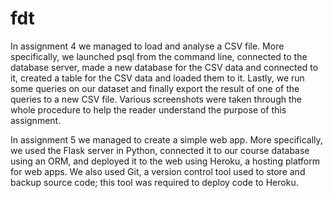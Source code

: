 # fdt

In assignment 4 we managed to load and analyse a CSV file. More specifically, we launched psql from the command line, connected to the database server, made a new database for the CSV data and connected to it, created a table for the CSV data and loaded them to it. Lastly, we run some queries on our dataset and finally export the result of one of the queries to a new CSV file. Various screenshots were taken through the whole procedure to help the reader understand the purpose of this assignment.

In assignment 5 we managed to create a simple web app. More specifically, we used the Flask server in Python, connected it to our course database using an ORM, and deployed it to the web using Heroku, a hosting platform for web apps. We also used Git, a version control tool used to store and backup source code; this tool was required to deploy code to Heroku.
